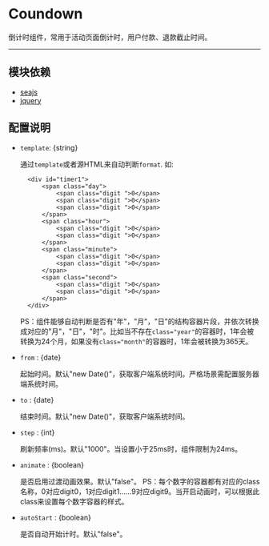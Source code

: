 
# Coundown

倒计时组件，常用于活动页面倒计时，用户付款、退款截止时间。

---


## 模块依赖

 - [seajs](seajs/README.md)
 - [jquery](jquery/README.md)



## 配置说明

* `template`: {string}
    
    通过`template`或者源HTML来自动判断`format`. 如: 
       
        <div id="timer1">
            <span class="day">
                <span class="digit ">0</span>
                <span class="digit ">0</span>
                <span class="digit ">0</span>
            </span>
            <span class="hour">
                <span class="digit ">0</span>
                <span class="digit ">0</span>
            </span>
            <span class="minute">
                <span class="digit ">0</span>
                <span class="digit ">0</span>
            </span>
            <span class="second">
                <span class="digit ">0</span>
                <span class="digit ">0</span>
            </span>
        </div>
        
    PS：组件能够自动判断是否有"年"，"月"，"日"的结构容器片段，并依次转换成对应的"月"，"日"，"时"。比如当不存在`class="year"`的容器时，1年会被转换为24个月，如果没有`class="month"`的容器时，1年会被转换为365天。
    
* `from` : {date}

    起始时间。默认"new Date()"，获取客户端系统时间。严格场景需配置服务器端系统时间。
    
* `to` : {date}

    结束时间。默认"new Date()"，获取客户端系统时间。
    
* `step` : {int}

    刷新频率(ms)。默认"1000"。当设置小于25ms时，组件限制为24ms。
    
* `animate` : {boolean}

    是否启用过渡动画效果。默认"false"。
    PS：每个数字的容器都有对应的class名称，0对应digit0，1对应digit1……9对应digit9。当开启动画时，可以根据此class来设置每个数字容器的样式。

    
* `autoStart` : {boolean}

    是否自动开始计时。默认"false"。





